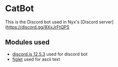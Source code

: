 # CatBot
This is the Discord bot used in Nyx's [Discord server](https://discord.gg/8XxJrFtQPS

## Modules used
* [discord.js 12.5.3](https://github.com/discordjs/discord.js) used for discord bot
* [figlet](https://github.com/patorjk/figlet.js) used for ascii text

